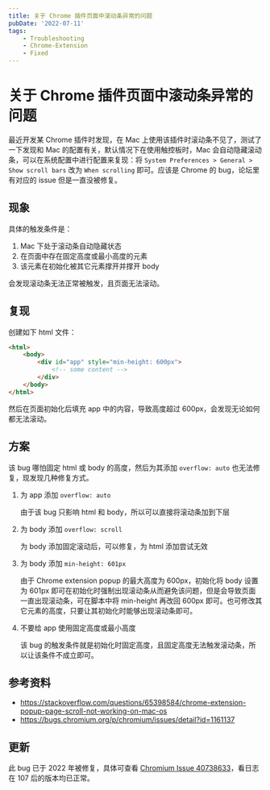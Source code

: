 ```yaml
---
title: 关于 Chrome 插件页面中滚动条异常的问题
pubDate: '2022-07-11'
tags:
    - Troubleshooting
    - Chrome-Extension
    - Fixed
---
```


# 关于 Chrome 插件页面中滚动条异常的问题

最近开发某 Chrome 插件时发现，在 Mac 上使用该插件时滚动条不见了，测试了一下发现和 Mac 的配置有关，默认情况下在使用触控板时，Mac 会自动隐藏滚动条，可以在系统配置中进行配置来复现：将 `System Preferences > General > Show scroll bars` 改为 `When scrolling` 即可。应该是 Chrome 的 bug，论坛里有对应的 issue 但是一直没被修复。

## 现象

具体的触发条件是：

1. Mac 下处于滚动条自动隐藏状态
2. 在页面中存在固定高度或最小高度的元素
3. 该元素在初始化被其它元素撑开并撑开 body

会发现滚动条无法正常被触发，且页面无法滚动。

## 复现

创建如下 html 文件：

```html
<html>
    <body>
        <div id="app" style="min-height: 600px">
            <!-- some content -->
        </div>
    </body>
</html>
```

然后在页面初始化后填充 app 中的内容，导致高度超过 600px，会发现无论如何都无法滚动。

## 方案

该 bug 哪怕固定 html 或 body 的高度，然后为其添加 `overflow: auto` 也无法修复，现发现几种修复方式。

1. 为 app 添加 `overflow: auto`

    由于该 bug 只影响 html 和 body，所以可以直接将滚动条加到下层

2. 为 body 添加 `overflow: scroll`

    为 body 添加固定滚动后，可以修复，为 html 添加尝试无效

3. 为 body 添加 `min-height: 601px`

    由于 Chrome extension popup 的最大高度为 600px，初始化将 body 设置为 601px 即可在初始化时强制出现滚动条从而避免该问题，但是会导致页面一直出现滚动条，可在脚本中将 min-height 再改回 600px 即可。也可修改其它元素的高度，只要让其初始化时能够出现滚动条即可。

4. 不要给 app 使用固定高度或最小高度

    该 bug 的触发条件就是初始化时固定高度，且固定高度无法触发滚动条，所以让该条件不成立即可。

## 参考资料

-   https://stackoverflow.com/questions/65398584/chrome-extension-popup-page-scroll-not-working-on-mac-os
-   https://bugs.chromium.org/p/chromium/issues/detail?id=1161137

## 更新

此 bug 已于 2022 年被修复，具体可查看 [Chromium Issue 40738633](https://issues.chromium.org/issues/40738633)，看日志在 107 后的版本均已正常。
